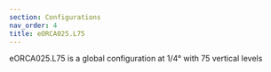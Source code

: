 ```yaml
---
section: Configurations
nav_order: 4
title: eORCA025.L75
---
```


eORCA025.L75 is a global configuration at 1/4° with 75 vertical levels

